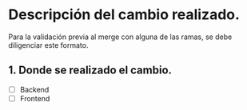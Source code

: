 # Descripción del cambio realizado.
Para la validación previa al merge con alguna de las ramas, se debe diligenciar este formato.

## 1. Donde se realizado el cambio.
- [ ] Backend
- [ ] Frontend
